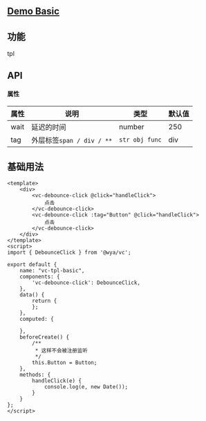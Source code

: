 ## [Demo Basic](https://wya-team.github.io/wya-vc/dist/web/debounce-click/basic.html)
## 功能
tpl

## API

#### 属性

属性 | 说明 | 类型 | 默认值
---|---|---|---
wait | 延迟的时间 | number | 250
tag | 外层标签`span / div / **` | `str obj func` | div


## 基础用法

```vue
<template>
	<div>
		<vc-debounce-click @click="handleClick">
			点击
		</vc-debounce-click>
		<vc-debounce-click :tag="Button" @click="handleClick">
			点击
		</vc-debounce-click>
	</div>
</template>
<script>
import { DebounceClick } from '@wya/vc';

export default {
	name: "vc-tpl-basic",
	components: {
		'vc-debounce-click': DebounceClick,
	},
	data() {
		return {
		};
	},
	computed: {
		
	},
	beforeCreate() {
		/**
		 * 这样不会被注册监听
		 */
		this.Button = Button;
	},
	methods: {
		handleClick(e) {
			console.log(e, new Date());
		}
	}
};
</script>

```